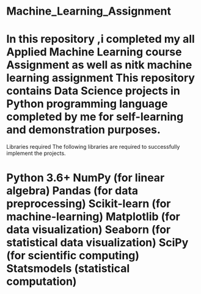 # Machine_Learning_Assignment
In this repository ,i completed my all Applied Machine Learning course Assignment as well as nitk machine learning assignment
This repository contains Data Science projects in Python programming language completed by me for self-learning and demonstration purposes.
===============================================================================
Libraries required
The following libraries are required to successfully implement the projects.

Python 3.6+
NumPy (for linear algebra)
Pandas (for data preprocessing)
Scikit-learn (for machine-learning)
Matplotlib (for data visualization)
Seaborn (for statistical data visualization)
SciPy (for scientific computing)
Statsmodels (statistical computation)
===============================================================================
